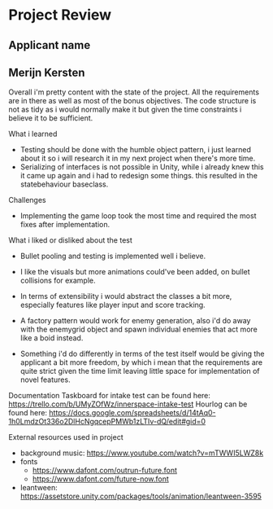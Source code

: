 # Project Review

## Applicant name
Merijn Kersten
---

Overall i'm pretty content with the state of the project.
All the requirements are in there as well as most of the bonus objectives.
The code structure is not as tidy as i would normally make it but given the time constraints i believe it to be sufficient.

What i learned
- Testing should be done with the humble object pattern, i just learned about it so i will research it in my next project when there's more time.
- Serializing of interfaces is not possible in Unity, while i already knew this it came up again and i had to redesign some things. this resulted in the statebehaviour baseclass.

Challenges
- Implementing the game loop took the most time and required the most fixes after implementation.

What i liked or disliked about the test
- Bullet pooling and testing is implemented well i believe.
- I like the visuals but more animations could've been added, on bullet collisions for example.
- In terms of extensibility i would abstract the classes a bit more, especially features like player input and score tracking.
- A factory pattern would work for enemy generation, also i'd do away with the enemygrid object and spawn individual enemies that act more like a boid instead.

- Something i'd do differently in terms of the test itself would be giving the applicant a bit more freedom, by which i mean that the requirements are quite strict given the time limit leaving little space for implementation of novel features.

Documentation
Taskboard for intake test can be found here: https://trello.com/b/UMyZOfWz/innerspace-intake-test
Hourlog can be found here: https://docs.google.com/spreadsheets/d/14tAq0-1h0LmdzOt336o2DlHcNgqcepPMWb1zLTIv-dQ/edit#gid=0

External resources used in project
- background music: https://www.youtube.com/watch?v=mTWWI5LWZ8k
- fonts
	- https://www.dafont.com/outrun-future.font
	- https://www.dafont.com/future-now.font
- leantween: https://assetstore.unity.com/packages/tools/animation/leantween-3595